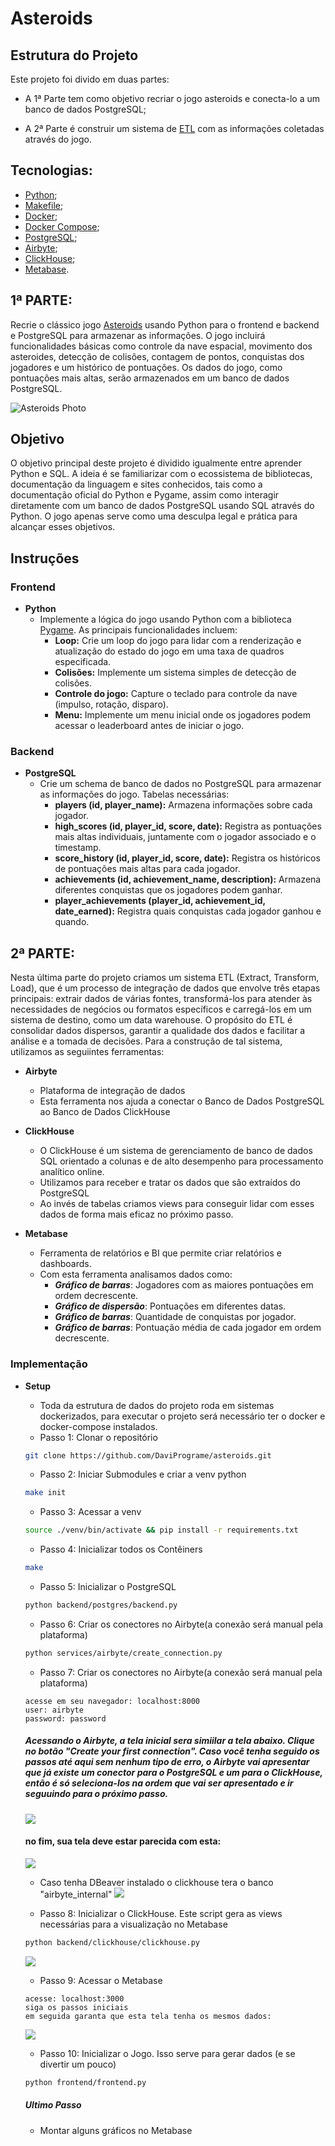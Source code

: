 # Asteroids

## Estrutura do Projeto

Este projeto foi divido em duas partes:

- A 1ª Parte tem como objetivo recriar o jogo asteroids e conecta-lo a um banco de dados PostgreSQL;

- A 2ª Parte é construir um sistema de [ETL](https://pt.wikipedia.org/wiki/Extract,_transform,_load) com as informações coletadas através do jogo.

## Tecnologias:
- [Python](https://www.python.org/);
- [Makefile](https://www.gnu.org/software/make/manual/make.html);
- [Docker](https://www.docker.com/products/docker-hub/);
- [Docker Compose](https://docs.docker.com/compose/);
- [PostgreSQL](https://www.postgresql.org/);
- [Airbyte](https://airbyte.com/);
- [ClickHouse](https://clickhouse.com/);
- [Metabase](https://www.metabase.com/).

## 1ª PARTE:

Recrie o clássico jogo [Asteroids](https://en.wikipedia.org/wiki/Asteroids_(video_game)) usando Python para o frontend e backend e PostgreSQL para armazenar as informações. O jogo incluirá funcionalidades básicas como controle da nave espacial, movimento dos asteroides, detecção de colisões, contagem de pontos, conquistas dos jogadores e um histórico de pontuações. Os dados do jogo, como pontuações mais altas, serão armazenados em um banco de dados PostgreSQL.

![Asteroids Photo](./readme/asteroids.gif)

## Objetivo

O objetivo principal deste projeto é dividido igualmente entre aprender Python e SQL. A ideia é se familiarizar com o ecossistema de bibliotecas, documentação da linguagem e sites conhecidos, tais como a documentação oficial do Python e Pygame, assim como interagir diretamente com um banco de dados PostgreSQL usando SQL através do Python. O jogo apenas serve como uma desculpa legal e prática para alcançar esses objetivos.

## Instruções

### Frontend

- **Python**
    - Implemente a lógica do jogo usando Python com a biblioteca [Pygame](https://www.pygame.org/news). As principais funcionalidades incluem:
        - **Loop:** Crie um loop do jogo para lidar com a renderização e atualização do estado do jogo em uma taxa de quadros especificada.
        - **Colisões:** Implemente um sistema simples de detecção de colisões.
        - **Controle do jogo:** Capture o teclado para controle da nave (impulso, rotação, disparo).
        - **Menu:** Implemente um menu inicial onde os jogadores podem acessar o leaderboard antes de iniciar o jogo.

### Backend

- **PostgreSQL**
    - Crie um schema de banco de dados no PostgreSQL para armazenar as informações do jogo. Tabelas necessárias:
        - **players (id, player_name):** Armazena informações sobre cada jogador.
        - **high_scores (id, player_id, score, date):** Registra as pontuações mais altas individuais, juntamente com o jogador associado e o timestamp.
        - **score_history (id, player_id, score, date):** Registra os históricos de pontuações mais altas para cada jogador.
        - **achievements (id, achievement_name, description):** Armazena diferentes conquistas que os jogadores podem ganhar.
        - **player_achievements (player_id, achievement_id, date_earned):** Registra quais conquistas cada jogador ganhou e quando.
     


## 2ª PARTE:

Nesta última parte do projeto criamos um sistema ETL (Extract, Transform, Load), que é um processo de integração de dados que envolve três etapas principais: extrair dados de várias fontes, transformá-los para atender às necessidades de negócios ou formatos específicos e carregá-los em um sistema de destino, como um data warehouse. O propósito do ETL é consolidar dados dispersos, garantir a qualidade dos dados e facilitar a análise e a tomada de decisões. Para a construção de tal sistema, utilizamos as seguiintes ferramentas:

- **Airbyte**
    - Plataforma de integração de dados
    - Esta ferramenta nos ajuda a conectar o Banco de Dados PostgreSQL ao Banco de Dados ClickHouse


- **ClickHouse**
    - O ClickHouse é um sistema de gerenciamento de banco de dados SQL orientado a colunas e de alto desempenho para processamento analítico online.
    - Utilizamos para receber e tratar os dados que são extraídos do PostgreSQL
    - Ao invés de tabelas criamos views para conseguir lidar com esses dados de forma mais eficaz no próximo passo.
 

- **Metabase**
    - Ferramenta de relatórios e BI que permite criar relatórios e dashboards.
    - Com esta ferramenta analisamos dados como:
        - ***Gráfico de barras***: Jogadores com as maiores pontuações em ordem decrescente.
        - ***Gráfico de dispersão***: Pontuações em diferentes datas.
        - ***Gráfico de barras***: Quantidade de conquistas por jogador.
        - ***Gráfico de barras***: Pontuação média de cada jogador em ordem decrescente.


### Implementação

- **Setup**
    - Toda da estrutura de dados do projeto roda em sistemas dockerizados, para executar o projeto será necessário ter o docker e docker-compose instalados.
    - Passo 1: Clonar o repositório
    ```bash
    git clone https://github.com/DaviPrograme/asteroids.git
    ``` 
    - Passo 2: Iniciar Submodules e criar a venv python
    ```bash
    make init
    ```
    - Passo 3: Acessar a venv
    ```bash
    source ./venv/bin/activate && pip install -r requirements.txt
    ```
    - Passo 4: Inicializar todos os Contêiners
    ```bash
    make
    ```
    - Passo 5: Inicializar o PostgreSQL
    ```bash
    python backend/postgres/backend.py
    ```
    - Passo 6: Criar os conectores no Airbyte(a conexão será manual pela plataforma)
    ```bash
    python services/airbyte/create_connection.py
    ```
    - Passo 7: Criar os conectores no Airbyte(a conexão será manual pela plataforma)
    ```url
    acesse em seu navegador: localhost:8000
    user: airbyte
    password: password
    ```
    ##### Acessando o Airbyte, a tela inicial sera simiilar a tela abaixo. Clique no botão "***Create your first connection***". Caso você tenha seguido os passos até aqui sem nenhum tipo de erro, o Airbyte vai apresentar que já existe um conector para o PostgreSQL e um para o ClickHouse, então é só seleciona-los na ordem que vai ser apresentado e ir seguuindo para o próximo passo.
    ![](/readme/airbyte_cropped)

    #### no fim, sua tela deve estar parecida com esta:
    
    ![](/readme/airbyte_finish.png)
    - Caso tenha DBeaver instalado o clickhouse tera o banco "airbyte_internal"
    ![](/readme/dbv_internal.png)

    - Passo 8: Inicializar o ClickHouse. Este script gera as views necessárias para a visualização no Metabase

    ```bash
    python backend/clickhouse/clickhouse.py
    ```
    ![](/readme/views.png)

    - Passo 9: Acessar o Metabase
    ```
    acesse: localhost:3000
    siga os passos iniciais
    em seguida garanta que esta tela tenha os mesmos dados: 
    ```
    ![](./readme/metabase.png)

    - Passo 10: Inicializar o Jogo. Isso serve para gerar dados (e se divertir um pouco)
    ```bash
    python frontend/frontend.py
    ```

    ##### Ultimo Passo
    - Montar alguns gráficos no Metabase

